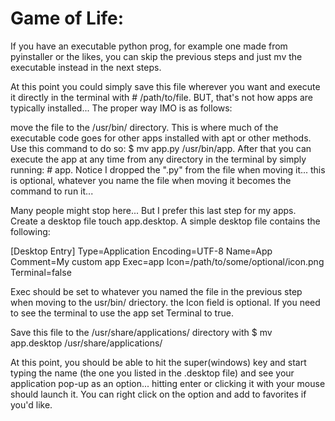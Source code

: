 # Game of Life:

If you have an executable python prog, for example one made from pyinstaller or the likes, you can skip the previous steps and just mv the executable instead in the next steps.

At this point you could simply save this file wherever you want and execute it directly in the terminal with # /path/to/file. BUT, that's not how apps are typically installed... The proper way IMO is as follows:

move the file to the /usr/bin/ directory. This is where much of the executable code goes for other apps installed with apt or other methods. Use this command to do so: $ mv app.py /usr/bin/app. After that you can execute the app at any time from any directory in the terminal by simply running: # app. Notice I dropped the ".py" from the file when moving it... this is optional, whatever you name the file when moving it becomes the command to run it...

Many people might stop here... But I prefer this last step for my apps. Create a desktop file touch app.desktop. A simple desktop file contains the following:

[Desktop Entry]
Type=Application
Encoding=UTF-8
Name=App
Comment=My custom app
Exec=app
Icon=/path/to/some/optional/icon.png
Terminal=false

Exec should be set to whatever you named the file in the previous step when moving to the usr/bin/ driectory. the Icon field is optional. If you need to see the terminal to use the app set Terminal to true.

Save this file to the /usr/share/applications/ directory with $ mv app.desktop /usr/share/applications/

At this point, you should be able to hit the super(windows) key and start typing the name (the one you listed in the .desktop file) and see your application pop-up as an option... hitting enter or clicking it with your mouse should launch it. You can right click on the option and add to favorites if you'd like.
